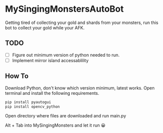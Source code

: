 # MySingingMonstersAutoBot
Getting tired of collecting your gold and shards from your monsters, run this bot to collect your gold while your AFK.

## TODO
- [ ] Figure out minimum version of python needed to run.
- [ ] Implement mirror island accessablility

## How To
Download Python, don't know which version minimum, latest works.
Open terminal and install the following requirements.
```Bash
pip install pyautogui
pip install opencv_python
```
Open directory where files are downloaded and run main.py

Alt + Tab into MySingingMonsters and let it run 😀
